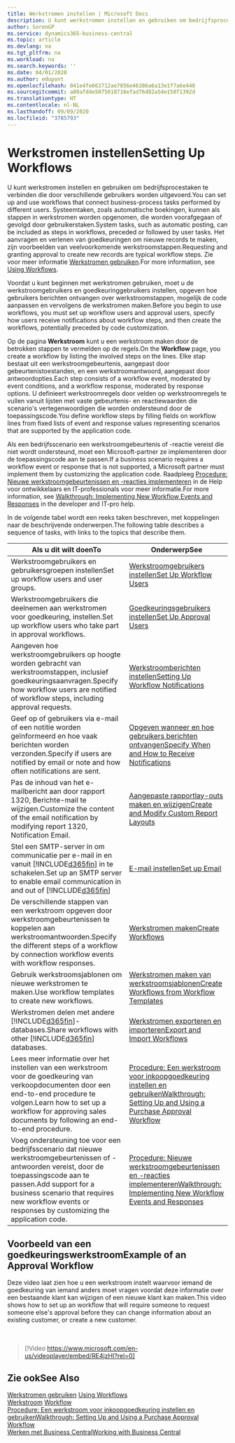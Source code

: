 ```yaml
---
title: Werkstromen instellen | Microsoft Docs
description: U kunt werkstromen instellen en gebruiken om bedrijfsprocestaken te verbinden die door verschillende gebruikers worden uitgevoerd. Systeemtaken, zoals automatische boekingen, kunnen als stappen in werkstromen worden opgenomen, die worden voorafgegaan of gevolgd door gebruikerstaken. Het aanvragen en verlenen van goedkeuringen om nieuwe records te maken, zijn voorbeelden van veelvoorkomende werkstroomstappen.
author: SorenGP
ms.service: dynamics365-business-central
ms.topic: article
ms.devlang: na
ms.tgt_pltfrm: na
ms.workload: na
ms.search.keywords: ''
ms.date: 04/01/2020
ms.author: edupont
ms.openlocfilehash: 041e4fe663712ae7856e46386a6a13e1f7a6e440
ms.sourcegitcommit: a80afd4e5075018716efad76d82a54e158f1392d
ms.translationtype: HT
ms.contentlocale: nl-NL
ms.lasthandoff: 09/09/2020
ms.locfileid: "3785793"
---
```

# <a name="setting-up-workflows"></a><span data-ttu-id="4df45-105">Werkstromen instellen</span><span class="sxs-lookup"><span data-stu-id="4df45-105">Setting Up Workflows</span></span>
<span data-ttu-id="4df45-106">U kunt werkstromen instellen en gebruiken om bedrijfsprocestaken te verbinden die door verschillende gebruikers worden uitgevoerd.</span><span class="sxs-lookup"><span data-stu-id="4df45-106">You can set up and use workflows that connect business-process tasks performed by different users.</span></span> <span data-ttu-id="4df45-107">Systeemtaken, zoals automatische boekingen, kunnen als stappen in werkstromen worden opgenomen, die worden voorafgegaan of gevolgd door gebruikerstaken.</span><span class="sxs-lookup"><span data-stu-id="4df45-107">System tasks, such as automatic posting, can be included as steps in workflows, preceded or followed by user tasks.</span></span> <span data-ttu-id="4df45-108">Het aanvragen en verlenen van goedkeuringen om nieuwe records te maken, zijn voorbeelden van veelvoorkomende werkstroomstappen.</span><span class="sxs-lookup"><span data-stu-id="4df45-108">Requesting and granting approval to create new records are typical workflow steps.</span></span> <span data-ttu-id="4df45-109">Zie voor meer informatie [Werkstromen gebruiken](across-use-workflows.md).</span><span class="sxs-lookup"><span data-stu-id="4df45-109">For more information, see [Using Workflows](across-use-workflows.md).</span></span>  

 <span data-ttu-id="4df45-110">Voordat u kunt beginnen met werkstromen gebruiken, moet u de werkstroomgebruikers en goedkeuringgebruikers instellen, opgeven hoe gebruikers berichten ontvangen over werkstroomstappen, mogelijk de code aanpassen en vervolgens de werkstromen maken.</span><span class="sxs-lookup"><span data-stu-id="4df45-110">Before you begin to use workflows, you must set up workflow users and approval users, specify how users receive notifications about workflow steps, and then create the workflows, potentially preceded by code customization.</span></span>  

 <span data-ttu-id="4df45-111">Op de pagina **Werkstroom** kunt u een werkstroom maken door de betrokken stappen te vermelden op de regels.</span><span class="sxs-lookup"><span data-stu-id="4df45-111">On the **Workflow** page, you create a workflow by listing the involved steps on the lines.</span></span> <span data-ttu-id="4df45-112">Elke stap bestaat uit een werkstroomgebeurtenis, aangepast door gebeurtenistoestanden, en een werkstroomantwoord, aangepast door antwoordopties.</span><span class="sxs-lookup"><span data-stu-id="4df45-112">Each step consists of a workflow event, moderated by event conditions, and a workflow response, moderated by response options.</span></span> <span data-ttu-id="4df45-113">U definieert werkstroomregels door velden op werkstroomregels te vullen vanuit lijsten met vaste gebeurtenis- en reactiewaarden die scenario's vertegenwoordigen die worden ondersteund door de toepassingscode.</span><span class="sxs-lookup"><span data-stu-id="4df45-113">You define workflow steps by filling fields on workflow lines from fixed lists of event and response values representing scenarios that are supported by the application code.</span></span>  

 <span data-ttu-id="4df45-114">Als een bedrijfsscenario een werkstroomgebeurtenis of -reactie vereist die niet wordt ondersteund, moet een Microsoft-partner ze implementeren door de toepassingscode aan te passen.</span><span class="sxs-lookup"><span data-stu-id="4df45-114">If a business scenario requires a workflow event or response that is not supported, a Microsoft partner must implement them by customizing the application code.</span></span> <span data-ttu-id="4df45-115">Raadpleeg [Procedure: Nieuwe werkstroomgebeurtenissen en -reacties implementeren](/dynamics-nav/Walkthrough--Implementing-New-Workflow-Events-and-Responses) in de Help voor ontwikkelaars en IT-professionals voor meer informatie.</span><span class="sxs-lookup"><span data-stu-id="4df45-115">For more information, see [Walkthrough: Implementing New Workflow Events and Responses](/dynamics-nav/Walkthrough--Implementing-New-Workflow-Events-and-Responses) in the developer and IT-pro help.</span></span>

 <span data-ttu-id="4df45-116">In de volgende tabel wordt een reeks taken beschreven, met koppelingen naar de beschrijvende onderwerpen.</span><span class="sxs-lookup"><span data-stu-id="4df45-116">The following table describes a sequence of tasks, with links to the topics that describe them.</span></span>  

|<span data-ttu-id="4df45-117">**Als u dit wilt doen**</span><span class="sxs-lookup"><span data-stu-id="4df45-117">**To**</span></span>|<span data-ttu-id="4df45-118">**Onderwerp**</span><span class="sxs-lookup"><span data-stu-id="4df45-118">**See**</span></span>|  
|------------|-------------|  
|<span data-ttu-id="4df45-119">Werkstroomgebruikers en gebruikersgroepen instellen</span><span class="sxs-lookup"><span data-stu-id="4df45-119">Set up workflow users and user groups.</span></span>|[<span data-ttu-id="4df45-120">Werkstroomgebruikers instellen</span><span class="sxs-lookup"><span data-stu-id="4df45-120">Set Up Workflow Users</span></span>](across-how-to-set-up-workflow-users.md)|  
|<span data-ttu-id="4df45-121">Werkstroomgebruikers die deelnemen aan werkstromen voor goedkeuring, instellen.</span><span class="sxs-lookup"><span data-stu-id="4df45-121">Set up workflow users who take part in approval workflows.</span></span>|[<span data-ttu-id="4df45-122">Goedkeuringsgebruikers instellen</span><span class="sxs-lookup"><span data-stu-id="4df45-122">Set Up Approval Users</span></span>](across-how-to-set-up-approval-users.md)|  
|<span data-ttu-id="4df45-123">Aangeven hoe werkstroomgebruikers op hoogte worden gebracht van werkstroomstappen, inclusief goedkeuringsaanvragen.</span><span class="sxs-lookup"><span data-stu-id="4df45-123">Specify how workflow users are notified of workflow steps, including approval requests.</span></span>|[<span data-ttu-id="4df45-124">Werkstroomberichten instellen</span><span class="sxs-lookup"><span data-stu-id="4df45-124">Setting Up Workflow Notifications</span></span>](across-setting-up-workflow-notifications.md)|  
|<span data-ttu-id="4df45-125">Geef op of gebruikers via e-mail of een notitie worden geïnformeerd en hoe vaak berichten worden verzonden.</span><span class="sxs-lookup"><span data-stu-id="4df45-125">Specify if users are notified by email or note and how often notifications are sent.</span></span>|[<span data-ttu-id="4df45-126">Opgeven wanneer en hoe gebruikers berichten ontvangen</span><span class="sxs-lookup"><span data-stu-id="4df45-126">Specify When and How to Receive Notifications</span></span>](across-how-to-specify-when-and-how-to-receive-notifications.md)|  
|<span data-ttu-id="4df45-127">Pas de inhoud van het e-mailbericht aan door rapport 1320, Berichte-mail te wijzigen.</span><span class="sxs-lookup"><span data-stu-id="4df45-127">Customize the content of the email notification by modifying report 1320, Notification Email.</span></span>|[<span data-ttu-id="4df45-128">Aangepaste rapportlay-outs maken en wijzigen</span><span class="sxs-lookup"><span data-stu-id="4df45-128">Create and Modify Custom Report Layouts</span></span>](ui-how-create-custom-report-layout.md)|  
|<span data-ttu-id="4df45-129">Stel een SMTP-server in om communicatie per e-mail in en vanuit [!INCLUDE[d365fin](includes/d365fin_md.md)] in te schakelen.</span><span class="sxs-lookup"><span data-stu-id="4df45-129">Set up an SMTP server to enable email communication in and out of [!INCLUDE[d365fin](includes/d365fin_md.md)]</span></span>|[<span data-ttu-id="4df45-130">E-mail instellen</span><span class="sxs-lookup"><span data-stu-id="4df45-130">Set up Email</span></span>](admin-how-setup-email.md)|
|<span data-ttu-id="4df45-131">De verschillende stappen van een werkstroom opgeven door werkstroomgebeurtenissen te koppelen aan werkstroomantwoorden.</span><span class="sxs-lookup"><span data-stu-id="4df45-131">Specify the different steps of a workflow by connection workflow events with workflow responses.</span></span>|[<span data-ttu-id="4df45-132">Werkstromen maken</span><span class="sxs-lookup"><span data-stu-id="4df45-132">Create Workflows</span></span>](across-how-to-create-workflows.md)|  
|<span data-ttu-id="4df45-133">Gebruik werkstroomsjablonen om nieuwe werkstromen te maken.</span><span class="sxs-lookup"><span data-stu-id="4df45-133">Use workflow templates to create new workflows.</span></span>|[<span data-ttu-id="4df45-134">Werkstromen maken van werkstroomsjablonen</span><span class="sxs-lookup"><span data-stu-id="4df45-134">Create Workflows from Workflow Templates</span></span>](across-how-to-create-workflows-from-workflow-templates.md)|  
|<span data-ttu-id="4df45-135">Werkstromen delen met andere [!INCLUDE[d365fin](includes/d365fin_md.md)]-databases.</span><span class="sxs-lookup"><span data-stu-id="4df45-135">Share workflows with other [!INCLUDE[d365fin](includes/d365fin_md.md)] databases.</span></span>|[<span data-ttu-id="4df45-136">Werkstromen exporteren en importeren</span><span class="sxs-lookup"><span data-stu-id="4df45-136">Export and Import Workflows</span></span>](across-how-to-export-and-import-workflows.md)|  
|<span data-ttu-id="4df45-137">Lees meer informatie over het instellen van een werkstroom voor de goedkeuring van verkoopdocumenten door een end-to-end procedure te volgen.</span><span class="sxs-lookup"><span data-stu-id="4df45-137">Learn how to set up a workflow for approving sales documents by following an end-to-end procedure.</span></span>|[<span data-ttu-id="4df45-138">Procedure: Een werkstroom voor inkoopgoedkeuring instellen en gebruiken</span><span class="sxs-lookup"><span data-stu-id="4df45-138">Walkthrough: Setting Up and Using a Purchase Approval Workflow</span></span>](walkthrough-setting-up-and-using-a-purchase-approval-workflow.md)|  
|<span data-ttu-id="4df45-139">Voeg ondersteuning toe voor een bedrijfsscenario dat nieuwe werkstroomgebeurtenissen of -antwoorden vereist, door de toepassingscode aan te passen.</span><span class="sxs-lookup"><span data-stu-id="4df45-139">Add support for a business scenario that requires new workflow events or responses by customizing the application code.</span></span>|[<span data-ttu-id="4df45-140">Procedure: Nieuwe werkstroomgebeurtenissen en -reacties implementeren</span><span class="sxs-lookup"><span data-stu-id="4df45-140">Walkthrough: Implementing New Workflow Events and Responses</span></span>](/dynamics-nav/Walkthrough--Implementing-New-Workflow-Events-and-Responses)|  

## <a name="example-of-an-approval-workflow"></a><span data-ttu-id="4df45-141">Voorbeeld van een goedkeuringswerkstroom</span><span class="sxs-lookup"><span data-stu-id="4df45-141">Example of an Approval Workflow</span></span>
<span data-ttu-id="4df45-142">Deze video laat zien hoe u een werkstroom instelt waarvoor iemand de goedkeuring van iemand anders moet vragen voordat deze informatie over een bestaande klant kan wijzigen of een nieuwe klant kan maken.</span><span class="sxs-lookup"><span data-stu-id="4df45-142">This video shows how to set up an workflow that will require someone to request someone else's approval before they can change information about an existing customer, or create a new customer.</span></span>  
<br><br>  

> [!Video https://www.microsoft.com/en-us/videoplayer/embed/RE4jzHI?rel=0]

## <a name="see-also"></a><span data-ttu-id="4df45-143">Zie ook</span><span class="sxs-lookup"><span data-stu-id="4df45-143">See Also</span></span>  
 <span data-ttu-id="4df45-144">[Werkstromen gebruiken](across-use-workflows.md) </span><span class="sxs-lookup"><span data-stu-id="4df45-144">[Using Workflows](across-use-workflows.md) </span></span>  
 <span data-ttu-id="4df45-145">[Werkstroom](across-workflow.md) </span><span class="sxs-lookup"><span data-stu-id="4df45-145">[Workflow](across-workflow.md) </span></span>  
 [<span data-ttu-id="4df45-146">Procedure: Een werkstroom voor inkoopgoedkeuring instellen en gebruiken</span><span class="sxs-lookup"><span data-stu-id="4df45-146">Walkthrough: Setting Up and Using a Purchase Approval Workflow</span></span>](walkthrough-setting-up-and-using-a-purchase-approval-workflow.md)  
 [<span data-ttu-id="4df45-147">Werken met Business Central</span><span class="sxs-lookup"><span data-stu-id="4df45-147">Working with Business Central</span></span>](ui-work-product.md)
